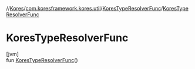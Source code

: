 //[Kores](../../../index.md)/[com.koresframework.kores.util](../index.md)/[KoresTypeResolverFunc](index.md)/[KoresTypeResolverFunc](-kores-type-resolver-func.md)

# KoresTypeResolverFunc

[jvm]\
fun [KoresTypeResolverFunc](-kores-type-resolver-func.md)()

